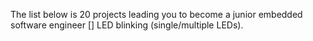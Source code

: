 The list below is 20 projects leading you to become a junior embedded software engineer
[] LED blinking (single/multiple LEDs).
